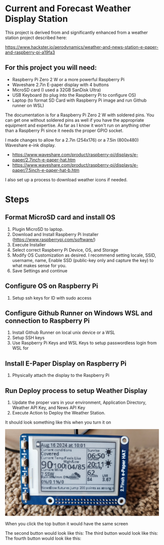 # Current and Forecast Weather Display Station
This project is derived from and significantly enhanced from a weather station project described here:

https://www.hackster.io/aerodynamics/weather-and-news-station-e-paper-and-raspberry-pi-a19fa3

## For this project you will need:
- Raspberry Pi Zero 2 W or a more powerful Raspberry Pi
- Waveshare 2.7in E-paper display with 4 buttons
- MicroSD card (I used a 32GB SanDisk Ultra)
- USB Keyboard (to plug into the Raspberry Pi to configure OS)
- Laptop (to format SD Card with Raspberry Pi image and run Github runner on WSL)

The documentation is for a Raspberry Pi Zero 2 W with soldered pins. You can get one without soldered pins as well if you have the appropriate equipment and expertise. 
As far as I know it won't run on anything other than a Raspberry Pi since it needs the proper GPIO socket.

I made changes to allow for a 2.7in (254x176) or a 7.5in (800x480) Waveshare e-ink display.

- https://www.waveshare.com/product/raspberry-pi/displays/e-paper/2.7inch-e-paper-hat.htm
- https://www.waveshare.com/product/raspberry-pi/displays/e-paper/7.5inch-e-paper-hat-b.htm

I also set up a process to download weather icons if needed.

# Steps
## Format MicroSD card and install OS
1. Plugin MicroSD to laptop. 
2. Download and Install Raspberry Pi Installer (https://www.raspberrypi.com/software/)
3. Execute Installer
4. Select correct Raspberry Pi Device, OS, and Storage
5. Modify OS Customization as desired. I recommend setting locale, SSID, username, name, Enable SSD (public-key only and capture the key) to what makes sense for you.
6. Save Settings and continue
## Configure OS on Raspberry Pi
1. Setup ssh keys for ID with sudo access
## Configure Github Runner on Windows WSL and connection to Raspberry Pi
1. Install Github Runner on local unix device or a WSL
2. Setup SSH keys
3. Use Raspberry Pi Keys and WSL Keys to setup passwordless login from WSL for 
## Install E-Paper Display on Raspberry Pi
1. Physically attach the display to the Raspberry Pi
## Run Deploy process to setup Weather Display
1. Update the proper vars in your environment, Application Directory, Weather API Key, and News API Key
2. Execute Action to Deploy the Weather Station.

It should look something like this when you turn it on

![alt text](pics/20240816_101228.jpg)

When you click the top button it would have the same screen

The second button would look like this:
The third button would look like this:
The fourth button would look like this:
